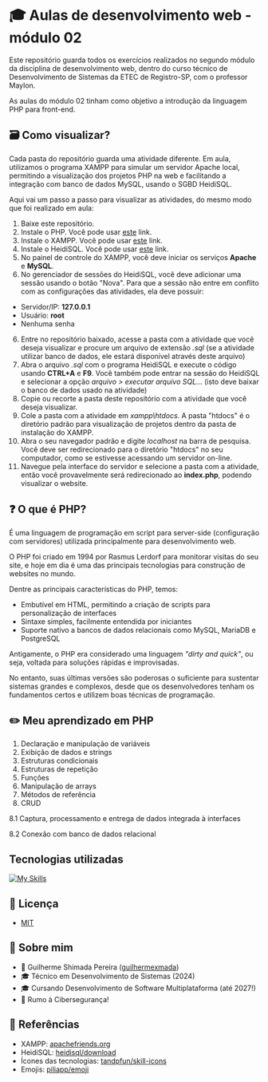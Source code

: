 
# 🎓 Aulas de desenvolvimento web - módulo 02

Este repositório guarda todos os exercícios realizados no segundo módulo da disciplina de desenvolvimento web, dentro do curso técnico de Desenvolvimento de Sistemas da ETEC de Registro-SP, com o professor Maylon.

As aulas do módulo 02 tinham como objetivo a introdução da linguagem PHP para front-end.

## 🗃 Como visualizar?
Cada pasta do repositório guarda uma atividade diferente. Em aula, utilizamos o programa XAMPP para simular um servidor Apache local, permitindo a visualização dos projetos PHP na web e facilitando a integração com banco de dados MySQL, usando o SGBD HeidiSQL.

Aqui vai um passo a passo para visualizar as atividades, do mesmo modo que foi realizado em aula:

1. Baixe este repositório.
2. Instale o PHP. Você pode usar [este](https://www.php.net/downloads.php) link.
3. Instale o XAMPP. Você pode usar [este](https://www.apachefriends.org/pt_br/index.html) link.
4. Instale o HeidiSQL. Você pode usar [este](https://www.heidisql.com/download.php) link.
5. No painel de controle do XAMPP, você deve iniciar os serviços **Apache** e **MySQL**.
6. No gerenciador de sessões do HeidiSQL, você deve adicionar uma sessão usando o botão "Nova". Para que a sessão não entre em conflito com as configurações das atividades, ela deve possuir:
- Servidor/IP: **127.0.0.1**
- Usuário: **root**
- Nenhuma senha
6. Entre no repositório baixado, acesse a pasta com a atividade que você deseja visualizar e procure um arquivo de extensão *.sql* (se a atividade utilizar banco de dados, ele estará disponível através deste arquivo)
7. Abra o arquivo *.sql* com o programa HeidiSQL e execute o código usando **CTRL+A** e **F9**. Você também pode entrar na sessão do HeidiSQL e selecionar a opção *arquivo > executar arquivo SQL...* (isto deve baixar o banco de dados usado na atividade)
8. Copie ou recorte a pasta deste repositório com a atividade que você deseja visualizar.
9. Cole a pasta com a atividade em *xampp\htdocs*. A pasta "htdocs" é o diretório padrão para visualização de projetos dentro da pasta de instalação do XAMPP. 
10. Abra o seu navegador padrão e digite *localhost* na barra de pesquisa. Você deve ser redirecionado para o diretório "htdocs" no seu computador, como se estivesse acessando um servidor on-line.
11. Navegue pela interface do servidor e selecione a pasta com a atividade, então você provavelmente será redirecionado ao **index.php**, podendo visualizar o website.


## ❓ O que é PHP?
É uma linguagem de programação em script para server-side (configuração com servidores) utilizada principalmente para desenvolvimento web. 

O PHP foi criado em 1994 por Rasmus Lerdorf para monitorar visitas do seu site, e hoje em dia é uma das principais tecnologias para construção de websites no mundo. 

Dentre as principais características do PHP, temos:
- Embutível em HTML, permitindo a criação de scripts para personalização de interfaces
- Sintaxe simples, facilmente entendida por iniciantes
- Suporte nativo a bancos de dados relacionais como MySQL, MariaDB e PostgreSQL

Antigamente, o PHP era considerado uma linguagem *"dirty and quick"*, ou seja, voltada para soluções rápidas e improvisadas. 

No entanto, suas últimas versões são poderosas o suficiente para sustentar sistemas grandes e complexos, desde que os desenvolvedores tenham os fundamentos certos e utilizem boas técnicas de programação.

## ✏️ Meu aprendizado em PHP
1. Declaração e manipulação de variáveis 
2. Exibição de dados e strings
3. Estruturas condicionais
4. Estruturas de repetição
5. Funções
6. Manipulação de arrays
7. Métodos de referência 
8. CRUD
   
8.1 Captura, processamento e entrega de dados integrada à interfaces

8.2 Conexão com banco de dados relacional 

## Tecnologias utilizadas

[![My Skills](https://skillicons.dev/icons?i=php,html,css,mysql)](https://skillicons.dev)

## 📃 Licença

- [MIT](https://choosealicense.com/licenses/mit/)

## 👤 Sobre mim
- 👤 Guilherme Shimada Pereira ([guilhermexmada](https://github.com/guilhermexmada))
- 🎓 Técnico em Desenvolvimento de Sistemas (2024)
- 🎓 Cursando Desenvolvimento de Software Multiplataforma (até 2027!) 
- 🚀 Rumo à Cibersegurança!

## 🔗 Referências

- XAMPP: [apachefriends.org](https://www.apachefriends.org/pt_br/index.html)
- HeidiSQL: [heidisql/download](https://www.heidisql.com/download.php)
- Ícones das tecnologias: [tandpfun/skill-icons](https://github.com/tandpfun/skill-icons)
- Emojis: [piliapp/emoji](https://getemoji.com/)
